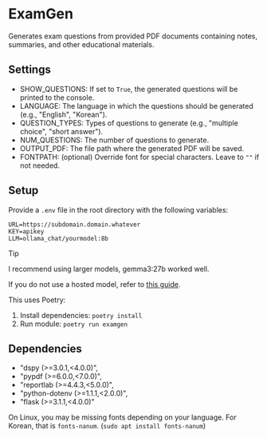 # ExamGen

Generates exam questions from provided PDF documents containing notes, summaries, and other educational materials.

## Settings
- SHOW_QUESTIONS: If set to `True`, the generated questions will be printed to the console.
- LANGUAGE: The language in which the questions should be generated (e.g., "English", "Korean").
- QUESTION_TYPES: Types of questions to generate (e.g., "multiple choice", "short answer").
- NUM_QUESTIONS: The number of questions to generate.
- OUTPUT_PDF: The file path where the generated PDF will be saved.
- FONTPATH: (optional) Override font for special characters. Leave to `""` if not needed.

## Setup

Provide a `.env` file in the root directory with the following variables:
```
URL=https://subdomain.domain.whatever
KEY=apikey
LLM=ollama_chat/yourmodel:8b
```
> [!TIP]
> I recommend using larger models, gemma3:27b worked well.


If you do not use a hosted model, refer to [this guide](https://dspy.ai/).

This uses Poetry: 
1. Install dependencies: `poetry install`
2. Run module: `poetry run examgen`

## Dependencies
- "dspy (>=3.0.1,<4.0.0)",
- "pypdf (>=6.0.0,<7.0.0)",
- "reportlab (>=4.4.3,<5.0.0)",
- "python-dotenv (>=1.1.1,<2.0.0)",
- "flask (>=3.1.1,<4.0.0)"

On Linux, you may be missing fonts depending on your language.
For Korean, that is `fonts-nanum`. (`sudo apt install fonts-nanum`)